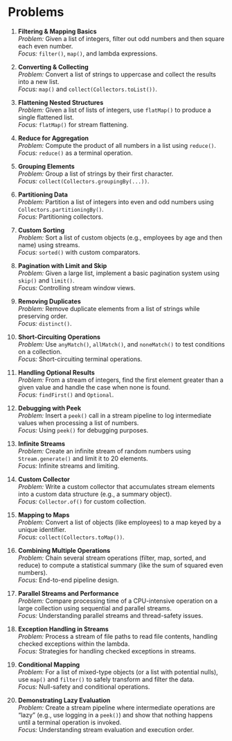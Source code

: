 # Problems

1. **Filtering & Mapping Basics**  
   *Problem:* Given a list of integers, filter out odd numbers and then square each even number.  
   *Focus:* `filter()`, `map()`, and lambda expressions.

2. **Converting & Collecting**  
   *Problem:* Convert a list of strings to uppercase and collect the results into a new list.  
   *Focus:* `map()` and `collect(Collectors.toList())`.

3. **Flattening Nested Structures**  
   *Problem:* Given a list of lists of integers, use `flatMap()` to produce a single flattened list.  
   *Focus:* `flatMap()` for stream flattening.

4. **Reduce for Aggregation**  
   *Problem:* Compute the product of all numbers in a list using `reduce()`.  
   *Focus:* `reduce()` as a terminal operation.

5. **Grouping Elements**  
   *Problem:* Group a list of strings by their first character.  
   *Focus:* `collect(Collectors.groupingBy(...))`.

6. **Partitioning Data**  
   *Problem:* Partition a list of integers into even and odd numbers using `Collectors.partitioningBy()`.  
   *Focus:* Partitioning collectors.

7. **Custom Sorting**  
   *Problem:* Sort a list of custom objects (e.g., employees by age and then name) using streams.  
   *Focus:* `sorted()` with custom comparators.

8. **Pagination with Limit and Skip**  
   *Problem:* Given a large list, implement a basic pagination system using `skip()` and `limit()`.  
   *Focus:* Controlling stream window views.

9. **Removing Duplicates**  
   *Problem:* Remove duplicate elements from a list of strings while preserving order.  
   *Focus:* `distinct()`.

10. **Short-Circuiting Operations**  
    *Problem:* Use `anyMatch()`, `allMatch()`, and `noneMatch()` to test conditions on a collection.  
    *Focus:* Short-circuiting terminal operations.

11. **Handling Optional Results**  
    *Problem:* From a stream of integers, find the first element greater than a given value and handle the case when none is found.  
    *Focus:* `findFirst()` and `Optional`.

12. **Debugging with Peek**  
    *Problem:* Insert a `peek()` call in a stream pipeline to log intermediate values when processing a list of numbers.  
    *Focus:* Using `peek()` for debugging purposes.

13. **Infinite Streams**  
    *Problem:* Create an infinite stream of random numbers using `Stream.generate()` and limit it to 20 elements.  
    *Focus:* Infinite streams and limiting.

14. **Custom Collector**  
    *Problem:* Write a custom collector that accumulates stream elements into a custom data structure (e.g., a summary object).  
    *Focus:* `Collector.of()` for custom collection.

15. **Mapping to Maps**  
    *Problem:* Convert a list of objects (like employees) to a map keyed by a unique identifier.  
    *Focus:* `collect(Collectors.toMap())`.

16. **Combining Multiple Operations**  
    *Problem:* Chain several stream operations (filter, map, sorted, and reduce) to compute a statistical summary (like the sum of squared even numbers).  
    *Focus:* End-to-end pipeline design.

17. **Parallel Streams and Performance**  
    *Problem:* Compare processing time of a CPU-intensive operation on a large collection using sequential and parallel streams.  
    *Focus:* Understanding parallel streams and thread-safety issues.

18. **Exception Handling in Streams**  
    *Problem:* Process a stream of file paths to read file contents, handling checked exceptions within the lambda.  
    *Focus:* Strategies for handling checked exceptions in streams.

19. **Conditional Mapping**  
    *Problem:* For a list of mixed-type objects (or a list with potential nulls), use `map()` and `filter()` to safely transform and filter the data.  
    *Focus:* Null-safety and conditional operations.

20. **Demonstrating Lazy Evaluation**  
    *Problem:* Create a stream pipeline where intermediate operations are “lazy” (e.g., use logging in a `peek()`) and show that nothing happens until a terminal operation is invoked.  
    *Focus:* Understanding stream evaluation and execution order.

